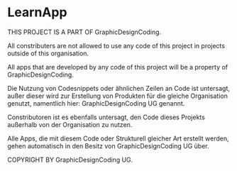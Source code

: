# LearnApp

THIS PROJECT IS A PART OF GraphicDesignCoding.

All constributers are not allowed to use any code of this project in projects outside of this organisation.

All apps that are developed by any code of this project will be a property of GraphicDesignCoding.



Die Nutzung von Codesnippets oder ähnlichen Zeilen an Code ist untersagt, außer dieser wird zur Erstellung von Produkten für die gleiche Organisation genutzt, namentlich hier: GraphicDesignCoding UG genannt.

Constributoren ist es ebenfalls untersagt, den Code dieses Projekts außerhalb von der Organisation zu nutzen.

Alle Apps, die mit diesem Code oder Strukturell gleicher Art erstellt werden, gehen automatisch in den Besitz von GraphicDesignCoding UG über.

COPYRIGHT BY GraphicDesignCoding UG.
